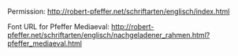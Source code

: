 Permission: http://robert-pfeffer.net/schriftarten/englisch/index.html

Font URL for Pfeffer Mediaeval: http://robert-pfeffer.net/schriftarten/englisch/nachgeladener_rahmen.html?pfeffer_mediaeval.html
